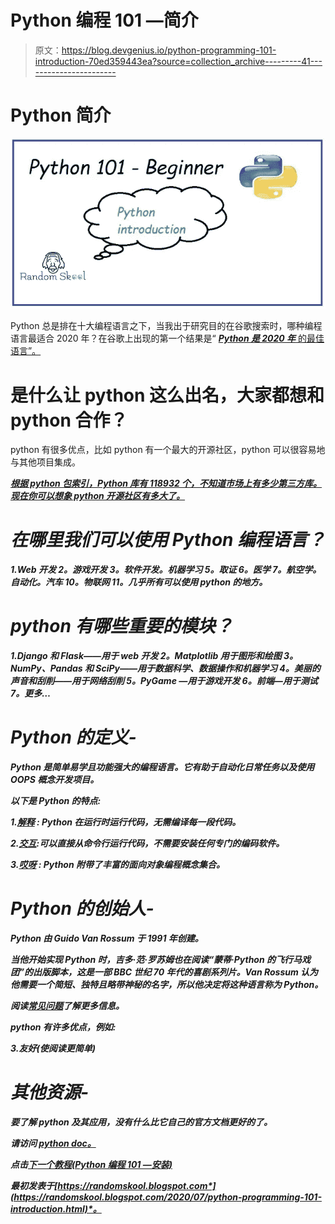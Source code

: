 # Python 编程 101 —简介

> 原文：<https://blog.devgenius.io/python-programming-101-introduction-70ed359443ea?source=collection_archive---------41----------------------->

# Python 简介

![](img/159c5c68faea3755c378558d90e81e29.png)

Python 总是排在十大编程语言之下，当我出于研究目的在谷歌搜索时，哪种编程语言最适合 2020 年？在谷歌上出现的第一个结果是“ [***Python 是 2020 年*** 的最佳语言”。](https://randomskool.blogspot.com/2020/07/python-programming-101-introduction.html)

# 是什么让 python 这么出名，大家都想和 python 合作？

python 有很多优点，比如 python 有一个最大的开源社区，python 可以很容易地与其他项目集成。

*[***根据 python 包索引，Python 库有 118932 个，不知道市场上有多少第三方库。现在你可以想象 python 开源社区有多大了。***](https://randomskool.blogspot.com/2020/07/python-programming-101-introduction.html)*

# ***在哪里我们可以使用 Python 编程语言？***

***1.Web 开发
2。游戏开发
3。软件开发。机器学习
5。取证
6。医学
7。航空学。自动化。汽车
10。物联网
11。几乎所有可以使用 python 的地方。***

# ***python 有哪些重要的模块？***

***1.Django 和 Flask——用于 web 开发
2。Matplotlib 用于图形和绘图
3。NumPy、Pandas 和 SciPy——用于数据科学、数据操作和机器学习
4。美丽的声音和刮削——用于网络刮削
5。PyGame —用于游戏开发
6。前端—用于测试
7。更多…***

# ***Python 的定义-***

***Python 是简单易学且功能强大的编程语言。它有助于自动化日常任务以及使用 OOPS 概念开发项目。***

***以下是 Python 的特点:***

***1.[解释](https://randomskool.blogspot.com/2020/07/python-programming-101-introduction.html) : Python 在运行时运行代码，无需编译每一段代码。***

***2.[交互](https://randomskool.blogspot.com/2020/07/python-programming-101-introduction.html):可以直接从命令行运行代码，不需要安装任何专门的编码软件。***

***3.[哎呀](https://randomskool.blogspot.com/2020/07/python-programming-101-introduction.html) : Python 附带了丰富的面向对象编程概念集合。***

# ***Python 的创始人-***

***Python 由 Guido Van Rossum 于 1991 年创建。***

***当他开始实现 Python 时，吉多·范·罗苏姆也在阅读“蒙蒂·Python 的飞行马戏团”的出版脚本，这是一部 BBC 世纪 70 年代的喜剧系列片。Van Rossum 认为他需要一个简短、独特且略带神秘的名字，所以他决定将这种语言称为 Python。***

***阅读[常见问题](https://docs.python.org/2/faq/general.html#:~:text=Why%20is%20it%20called%20Python%3F,-%C2%B6&text=When%20he%20began%20implementing%20Python,to%20call%20the%20language%20Python.)了解更多信息。***

***python 有许多优点，例如:***

***3.友好(使阅读更简单)***

# ***其他资源-***

***要了解 python 及其应用，没有什么比它自己的官方文档更好的了。***

***请访问 [python doc。](https://www.python.org/doc/)***

***点击[下一个教程(Python 编程 101 —安装)](https://randomskool.blogspot.com/2020/07/python-programming-101-installation.html)***

****最初发表于*[*https://randomskool.blogspot.com*](https://randomskool.blogspot.com/2020/07/python-programming-101-introduction.html)*。****